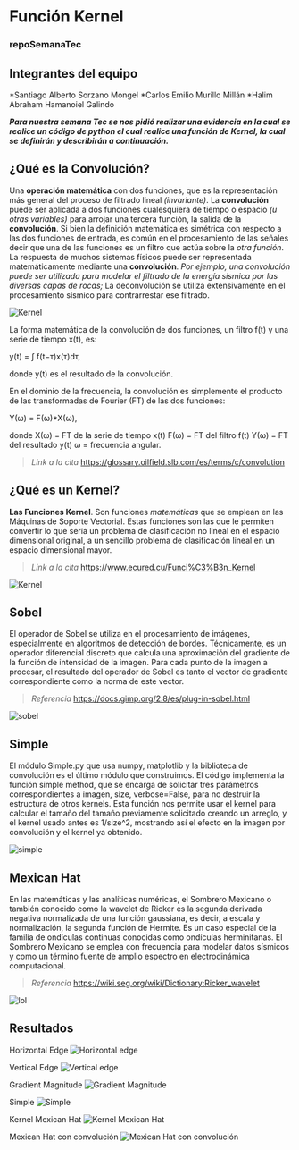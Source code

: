 # Función Kernel
### repoSemanaTec

## Integrantes del equipo
*Santiago Alberto Sorzano Mongel
*Carlos Emilio Murillo Millán
*Halim Abraham Hamanoiel Galindo


***Para nuestra semana Tec se nos pidió realizar una evidencia en la cual se realice un código de python el cual realice una función de Kernel, la cual se definirán y describirán a continuación.***

## ¿Qué es la Convolución?
Una **operación matemática** con dos funciones, que es la representación más general del proceso de filtrado lineal *(invariante)*. La **convolución** puede ser aplicada a dos funciones cualesquiera de tiempo o espacio *(u otras variables)* para arrojar una tercera función, la salida de la **convolución**. Si bien la definición matemática es simétrica con respecto a las dos funciones de entrada, es común en el procesamiento de las señales decir que una de las funciones es un filtro que actúa sobre la *otra función*. La respuesta de muchos sistemas físicos puede ser representada matemáticamente mediante una **convolución**. *Por ejemplo, una convolución puede ser utilizada para modelar el filtrado de la energía sísmica por las diversas capas de rocas;* La deconvolución se utiliza extensivamente en el procesamiento sísmico para contrarrestar ese filtrado.

![Kernel](https://upload.wikimedia.org/wikipedia/commons/thumb/2/21/Comparison_convolution_correlation.svg/1200px-Comparison_convolution_correlation.svg.png)

La forma matemática de la convolución de dos funciones, un filtro f(t) y una serie de tiempo x(t), es:

y(t) = ∫ f(t−τ)x(τ)dτ,

donde y(t) es el resultado de la convolución.

En el dominio de la frecuencia, la convolución es simplemente el producto de las transformadas de Fourier (FT) de las dos funciones:

Y(ω) = F(ω)*X(ω),

donde
X(ω) = FT de la serie de tiempo x(t)
F(ω) = FT del filtro f(t)
Y(ω) = FT del resultado y(t)
ω = frecuencia angular.

>*Link a la cita* https://glossary.oilfield.slb.com/es/terms/c/convolution

## ¿Qué es un Kernel?
**Las Funciones Kernel**. Son funciones *matemáticas* que se emplean en las Máquinas de Soporte Vectorial. Estas funciones son las que le permiten convertir lo que sería un problema de clasificación no lineal en el espacio dimensional original, a un sencillo problema de clasificación lineal en un espacio dimensional mayor.
>*Link a la cita* https://www.ecured.cu/Funci%C3%B3n_Kernel

![Kernel](https://www.ecured.cu/images/9/9b/Kernel1.jpg)

## Sobel
El operador de Sobel se utiliza en el procesamiento de imágenes, especialmente en algoritmos de detección de bordes. Técnicamente, es un operador diferencial discreto que calcula una aproximación del gradiente de la función de intensidad de la imagen. Para cada punto de la imagen a procesar, el resultado del operador de Sobel es tanto el vector de gradiente correspondiente como la norma de este vector.
>*Referencia* https://docs.gimp.org/2.8/es/plug-in-sobel.html 

![sobel](https://www.researchgate.net/profile/Jose-Fernandez-Gallego/publication/287409519/figure/fig6/AS:401495624306693@1472735424645/RESULTADO-DE-APLICAR-EL-OPERADOR-SOBEL-SOBRE-LA-IMAGEN-EN-EL-DISPOSITIVO-ZEUS-EPIC-520.png)

## Simple
El módulo Simple.py que usa numpy, matplotlib y la biblioteca de convolución es el último módulo que construimos. El código implementa la función simple method, que se encarga de solicitar tres parámetros correspondientes a imagen, size, verbose=False, para no destruir la estructura de otros kernels. Esta función nos permite usar el kernel para calcular el tamaño del tamaño previamente solicitado creando un arreglo, y el kernel usado antes es 1/size^2, mostrando así el efecto en la imagen por convolución y el kernel ya obtenido.

![simple](https://d500.epimg.net/cincodias/imagenes/2016/07/28/lifestyle/1469730076_088143_1469730170_noticia_normal.jpg)

## Mexican Hat
En las matemáticas y las analíticas numéricas, el Sombrero Mexicano o también conocido como la wavelet de Ricker es la segunda derivada negativa normalizada de una función gaussiana, es decir, a escala y normalización, la segunda función de Hermite. Es un caso especial de la familia de ondículas continuas conocidas como ondículas herminitanas. 
El Sombrero Mexicano se emplea con frecuencia para modelar datos sísmicos y como un término fuente de amplio espectro en electrodinámica computacional.

>*Referencia* https://wiki.seg.org/wiki/Dictionary:Ricker_wavelet 

![lol](https://www.mariowiki.com/File:Sombrero_Guy_PMTOK_sprite.png)

## Resultados

Horizontal Edge
![Horizontal edge](https://drive.google.com/uc?id=1ViWczesfhfyFe6OXiEIDtc9hIlrMl9dr)


Vertical Edge
![Vertical edge](https://drive.google.com/file/d/1ECVdlosisxTmkariPlYvN8jOy1ssBJz5/view)

Gradient Magnitude
![Gradient Magnitude](https://drive.google.com/file/d/1ss1de4rjOIiOLqQafibITZuwonKyGR6m/view)

Simple
![Simple](https://drive.google.com/uc?id=1cJ_XzTbiIKiuMCraz0ZSgGnByiOOxpYN)


Kernel Mexican Hat
![Kernel Mexican Hat](https://drive.google.com/uc?id=1h5eh-nQd66AbkeRcJmD_vjZDAbiW67du)

Mexican Hat con convolución
![Mexican Hat con convolución](https://drive.google.com/file/d/1wLoQjw7XzxqK2_4fs2R0g1wiXZL4l48a/view)
